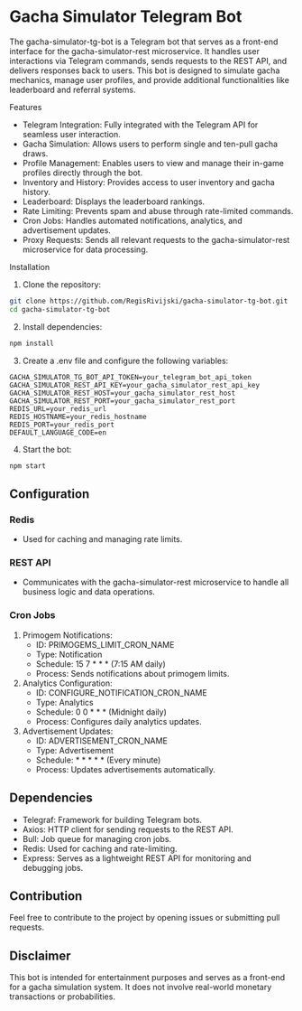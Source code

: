 # Gacha Simulator Telegram Bot

The gacha-simulator-tg-bot is a Telegram bot that serves as a front-end interface for the gacha-simulator-rest microservice. It handles user interactions via Telegram commands, sends requests to the REST API, and delivers responses back to users. This bot is designed to simulate gacha mechanics, manage user profiles, and provide additional functionalities like leaderboard and referral systems.

Features

  - Telegram Integration: Fully integrated with the Telegram API for seamless user interaction.
  - Gacha Simulation: Allows users to perform single and ten-pull gacha draws.
  - Profile Management: Enables users to view and manage their in-game profiles directly through the bot.
  - Inventory and History: Provides access to user inventory and gacha history.
  - Leaderboard: Displays the leaderboard rankings.
  - Rate Limiting: Prevents spam and abuse through rate-limited commands.
  - Cron Jobs: Handles automated notifications, analytics, and advertisement updates.
  - Proxy Requests: Sends all relevant requests to the gacha-simulator-rest microservice for data processing.

Installation

1. Clone the repository:

```bash
git clone https://github.com/RegisRivijski/gacha-simulator-tg-bot.git
cd gacha-simulator-tg-bot
```

2. Install dependencies:

```bash
npm install
```

3. Create a .env file and configure the following variables:

```dotenv
GACHA_SIMULATOR_TG_BOT_API_TOKEN=your_telegram_bot_api_token
GACHA_SIMULATOR_REST_API_KEY=your_gacha_simulator_rest_api_key
GACHA_SIMULATOR_REST_HOST=your_gacha_simulator_rest_host
GACHA_SIMULATOR_REST_PORT=your_gacha_simulator_rest_port
REDIS_URL=your_redis_url
REDIS_HOSTNAME=your_redis_hostname
REDIS_PORT=your_redis_port
DEFAULT_LANGUAGE_CODE=en
```

4. Start the bot:

```bash
npm start
```

## Configuration

### Redis

 - Used for caching and managing rate limits.

### REST API

 - Communicates with the gacha-simulator-rest microservice to handle all business logic and data operations.

### Cron Jobs

1. Primogem Notifications:
   - ID: PRIMOGEMS_LIMIT_CRON_NAME
   - Type: Notification
   - Schedule: 15 7 * * * (7:15 AM daily)
   - Process: Sends notifications about primogem limits.
2. Analytics Configuration:
   - ID: CONFIGURE_NOTIFICATION_CRON_NAME
   - Type: Analytics
   - Schedule: 0 0 * * * (Midnight daily)
   - Process: Configures daily analytics updates.
3. Advertisement Updates:
   - ID: ADVERTISEMENT_CRON_NAME
   - Type: Advertisement
   - Schedule: * * * * * (Every minute)
   - Process: Updates advertisements automatically.

## Dependencies

 - Telegraf: Framework for building Telegram bots.
 - Axios: HTTP client for sending requests to the REST API.
 - Bull: Job queue for managing cron jobs.
 - Redis: Used for caching and rate-limiting.
 - Express: Serves as a lightweight REST API for monitoring and debugging jobs.

## Contribution

Feel free to contribute to the project by opening issues or submitting pull requests.

## Disclaimer

This bot is intended for entertainment purposes and serves as a front-end for a gacha simulation system. It does not involve real-world monetary transactions or probabilities.
